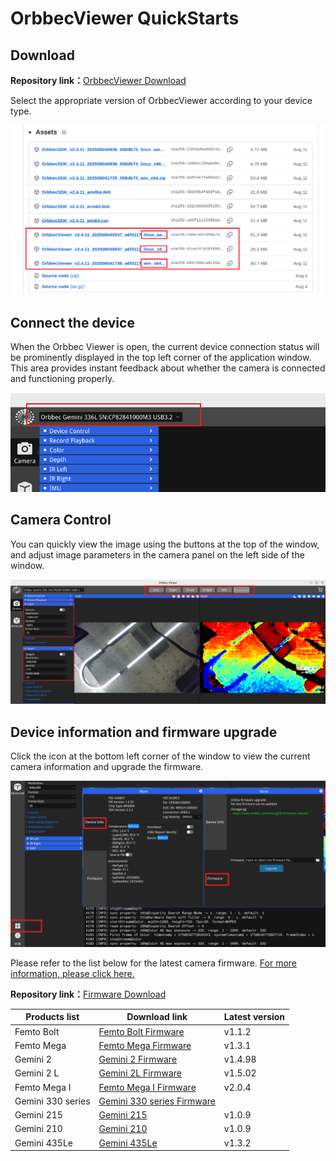 # OrbbecViewer QuickStarts

## Download

**Repository link：**[OrbbecViewer Download](https://github.com/orbbec/OrbbecSDK_v2/releases)

Select the appropriate version of OrbbecViewer according to your device type.

![orbbecviewer](../image/orbbecviewer1.png)

## Connect the device

When the Orbbec Viewer is open, the current device connection status will be prominently displayed in the top left corner of the application window. This area provides instant feedback about whether the camera is connected and functioning properly.

![orbbecviewer](../image/orbbecviewer2.png)

## Camera Control

You can quickly view the image using the buttons at the top of the window, and adjust image parameters in the camera panel on the left side of the window.

![orbbecviewer](../image/orbbecviewer3.png)

## Device information and firmware upgrade

Click the icon at the bottom left corner of the window to view the current camera information and upgrade the firmware.

![orbbecviewer](../image/orbbecviewer4.png)

Please refer to the list below for the latest camera firmware. [For more information, please click here.](https://www.orbbec.com/docs/g330-explore-camera-functions-in-orbbec-viewer/)



**Repository link：**[Firmware Download](https://github.com/orbbec/OrbbecFirmware?tab=readme-ov-file#firmware-download)

| **Products list** | **Download link**                                                                                    | Latest version |
| ----------------- | ---------------------------------------------------------------------------------------------------- | -------------- |
| Femto Bolt        | [Femto Bolt Firmware](https://github.com/orbbec/OrbbecFirmware/releases/tag/Femto-Bolt-Firmware)     | v1.1.2         |
| Femto Mega        | [Femto Mega Firmware](https://github.com/orbbec/OrbbecFirmware/releases/tag/Femto-Mega-Firmware)     | v1.3.1         |
| Gemini 2          | [Gemini 2 Firmware](https://github.com/orbbec/OrbbecFirmware/releases/tag/Gemini2-Firmware)          | v1.4.98        |
| Gemini 2 L        | [Gemini 2L Firmware](https://github.com/orbbec/OrbbecFirmware/releases/tag/Gemini2L-Firmware)        | v1.5.02        |
| Femto Mega I      | [Femto Mega I Firmware](https://github.com/orbbec/OrbbecFirmware/releases/tag/Femto-Mega-I-Firmware) | v2.0.4         |
| Gemini 330 series | [Gemini 330 series Firmware](https://www.orbbec.com/docs/g330-firmware-release/?_gl=1)               |                |
| Gemini 215        | [Gemini 215](https://github.com/orbbec/OrbbecFirmware/releases/tag/Gemini215-Firmware)               | v1.0.9         |
| Gemini 210        | [Gemini 210](https://github.com/orbbec/OrbbecFirmware/releases/tag/Gemini210-Firmware)               | v1.0.9         |
| Gemini 435Le      | [Gemini 435Le](https://github.com/orbbec/OrbbecFirmware/releases/tag/Gemin435Le-Firmware)            | v1.3.2         |
